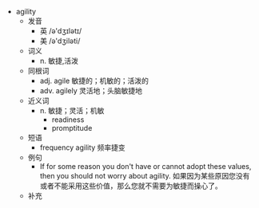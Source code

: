 - agility
  - 发音
    - 英 /ə'dʒɪlətɪ/
    - 美 /ə'dʒiləti/
  - 词义
    - n. 敏捷,活泼
  - 同根词
    - adj. agile 敏捷的；机敏的；活泼的
    - adv. agilely 灵活地；头脑敏捷地
  - 近义词
    - n. 敏捷；灵活；机敏
      - readiness
      - promptitude
  - 短语
    - frequency agility 频率捷变
  - 例句
    - If for some reason you don't have or cannot adopt these values, then you should not worry about agility. 如果因为某些原因您没有或者不能采用这些价值，那么您就不需要为敏捷而操心了。
  - 补充